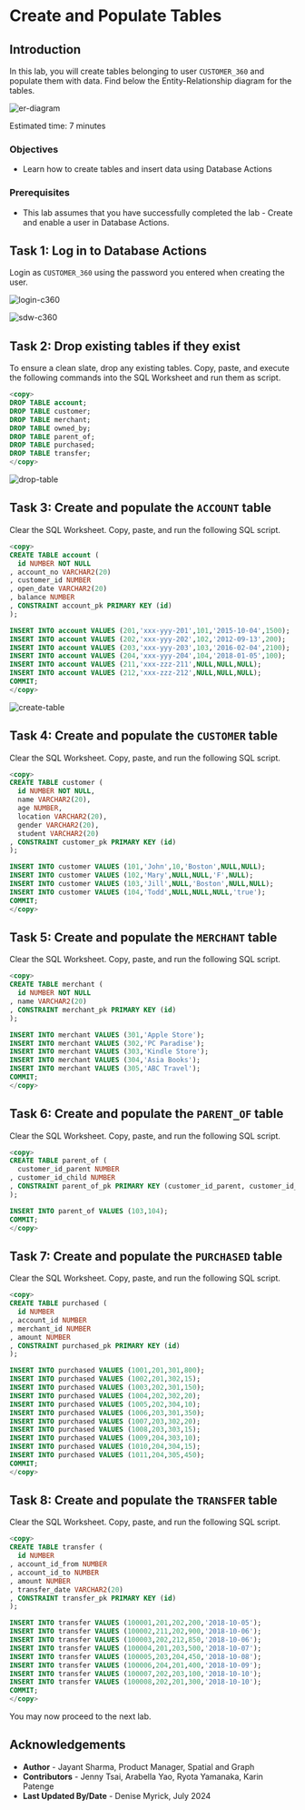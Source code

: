 # Create and Populate Tables

## Introduction

In this lab, you will create tables belonging to user `CUSTOMER_360` and populate them with data. Find below the Entity-Relationship diagram for the tables.

![er-diagram](images/er-diagram.jpg)

Estimated time: 7 minutes

### Objectives

- Learn how to create tables and insert data using Database Actions

### Prerequisites

- This lab assumes that you have successfully completed the lab - Create and enable a user in Database Actions.

## Task 1: Log in to Database Actions

Login as `CUSTOMER_360` using the password you entered when creating the user.

![login-c360](images/login-c360.png)

![sdw-c360](images/sdw-c360.jpg)

## Task 2: Drop existing tables if they exist

To ensure a clean slate, drop any existing tables. Copy, paste, and execute the following commands into the SQL Worksheet and run them as script.

```sql
<copy>
DROP TABLE account;
DROP TABLE customer;
DROP TABLE merchant;
DROP TABLE owned_by;
DROP TABLE parent_of;
DROP TABLE purchased;
DROP TABLE transfer;
</copy>
```

![drop-table](images/drop-table_2.png)

## Task 3: Create and populate the `ACCOUNT` table

Clear the SQL Worksheet. Copy, paste, and run the following SQL script.

```sql
<copy>
CREATE TABLE account (
  id NUMBER NOT NULL
, account_no VARCHAR2(20)
, customer_id NUMBER
, open_date VARCHAR2(20)
, balance NUMBER
, CONSTRAINT account_pk PRIMARY KEY (id)
);

INSERT INTO account VALUES (201,'xxx-yyy-201',101,'2015-10-04',1500);
INSERT INTO account VALUES (202,'xxx-yyy-202',102,'2012-09-13',200);
INSERT INTO account VALUES (203,'xxx-yyy-203',103,'2016-02-04',2100);
INSERT INTO account VALUES (204,'xxx-yyy-204',104,'2018-01-05',100);
INSERT INTO account VALUES (211,'xxx-zzz-211',NULL,NULL,NULL);
INSERT INTO account VALUES (212,'xxx-zzz-212',NULL,NULL,NULL);
COMMIT;
</copy>
```

![create-table](images/create-table.jpg)

## Task 4: Create and populate the `CUSTOMER` table

Clear the SQL Worksheet. Copy, paste, and run the following SQL script.

```sql
<copy>
CREATE TABLE customer (
  id NUMBER NOT NULL,
  name VARCHAR2(20),
  age NUMBER,
  location VARCHAR2(20),
  gender VARCHAR2(20),
  student VARCHAR2(20)
, CONSTRAINT customer_pk PRIMARY KEY (id)
);

INSERT INTO customer VALUES (101,'John',10,'Boston',NULL,NULL);
INSERT INTO customer VALUES (102,'Mary',NULL,NULL,'F',NULL);
INSERT INTO customer VALUES (103,'Jill',NULL,'Boston',NULL,NULL);
INSERT INTO customer VALUES (104,'Todd',NULL,NULL,NULL,'true');
COMMIT;
</copy>
```

## Task 5: Create and populate the `MERCHANT` table

Clear the SQL Worksheet. Copy, paste, and run the following SQL script.

```sql
<copy>
CREATE TABLE merchant (
  id NUMBER NOT NULL
, name VARCHAR2(20)
, CONSTRAINT merchant_pk PRIMARY KEY (id)
);

INSERT INTO merchant VALUES (301,'Apple Store');
INSERT INTO merchant VALUES (302,'PC Paradise');
INSERT INTO merchant VALUES (303,'Kindle Store');
INSERT INTO merchant VALUES (304,'Asia Books');
INSERT INTO merchant VALUES (305,'ABC Travel');
COMMIT;
</copy>
```

## Task 6: Create and populate the `PARENT_OF` table

Clear the SQL Worksheet. Copy, paste, and run the following SQL script.

```sql
<copy>
CREATE TABLE parent_of (
  customer_id_parent NUMBER
, customer_id_child NUMBER
, CONSTRAINT parent_of_pk PRIMARY KEY (customer_id_parent, customer_id_child)
);

INSERT INTO parent_of VALUES (103,104);
COMMIT;
</copy>
```

## Task 7: Create and populate the `PURCHASED` table

Clear the SQL Worksheet. Copy, paste, and run the following SQL script.

```sql
<copy>
CREATE TABLE purchased (
  id NUMBER
, account_id NUMBER
, merchant_id NUMBER
, amount NUMBER
, CONSTRAINT purchased_pk PRIMARY KEY (id)
);

INSERT INTO purchased VALUES (1001,201,301,800);
INSERT INTO purchased VALUES (1002,201,302,15);
INSERT INTO purchased VALUES (1003,202,301,150);
INSERT INTO purchased VALUES (1004,202,302,20);
INSERT INTO purchased VALUES (1005,202,304,10);
INSERT INTO purchased VALUES (1006,203,301,350);
INSERT INTO purchased VALUES (1007,203,302,20);
INSERT INTO purchased VALUES (1008,203,303,15);
INSERT INTO purchased VALUES (1009,204,303,10);
INSERT INTO purchased VALUES (1010,204,304,15);
INSERT INTO purchased VALUES (1011,204,305,450);
COMMIT;
</copy>
```

## Task 8: Create and populate the `TRANSFER` table

Clear the SQL Worksheet. Copy, paste, and run the following SQL script.

```sql
<copy>
CREATE TABLE transfer (
  id NUMBER
, account_id_from NUMBER
, account_id_to NUMBER
, amount NUMBER
, transfer_date VARCHAR2(20)
, CONSTRAINT transfer_pk PRIMARY KEY (id)
);

INSERT INTO transfer VALUES (100001,201,202,200,'2018-10-05');
INSERT INTO transfer VALUES (100002,211,202,900,'2018-10-06');
INSERT INTO transfer VALUES (100003,202,212,850,'2018-10-06');
INSERT INTO transfer VALUES (100004,201,203,500,'2018-10-07');
INSERT INTO transfer VALUES (100005,203,204,450,'2018-10-08');
INSERT INTO transfer VALUES (100006,204,201,400,'2018-10-09');
INSERT INTO transfer VALUES (100007,202,203,100,'2018-10-10');
INSERT INTO transfer VALUES (100008,202,201,300,'2018-10-10');
COMMIT;
</copy>
```

You may now proceed to the next lab.

## Acknowledgements

* **Author** - Jayant Sharma, Product Manager, Spatial and Graph
* **Contributors** - Jenny Tsai, Arabella Yao, Ryota Yamanaka, Karin Patenge
* **Last Updated By/Date** - Denise Myrick, July 2024
